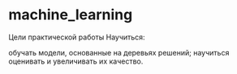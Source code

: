 # machine_learning

Цели практической работы
Научиться:

обучать модели, основанные на деревьях решений;
научиться оценивать и увеличивать их качество.


